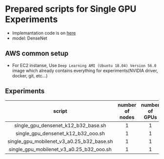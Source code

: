 # Prepared scripts for Single GPU Experiments

- Implemantation code is on [here](../../expr/single_gpu)
- model: DenseNet 

## AWS common setup
- For EC2 instanse, Use `Deep Learning AMI (Ubuntu 18.04) Version 56.0` image which already contains everything for experiments(NVIDIA driver, docker, git, etc...)

## Experiments

| script | number of nodes | number of GPUs | AWS instance |
|:---:|:---:|:---:|:---:|
| single_gpu_densenet_k12_b32_base.sh | 1 | 1 | `p3.2xlarge` |
| single_gpu_densenet_k12_b32_ooo.sh | 1 | 1 | `p3.2xlarge` |
| single_gpu_mobilenet_v3_a0.25_b32_base.sh | 1 | 1 | `p3.2xlarge` |
| single_gpu_mobilenet_v3_a0.25_b32_ooo.sh | 1 | 1 | `p3.2xlarge` |
